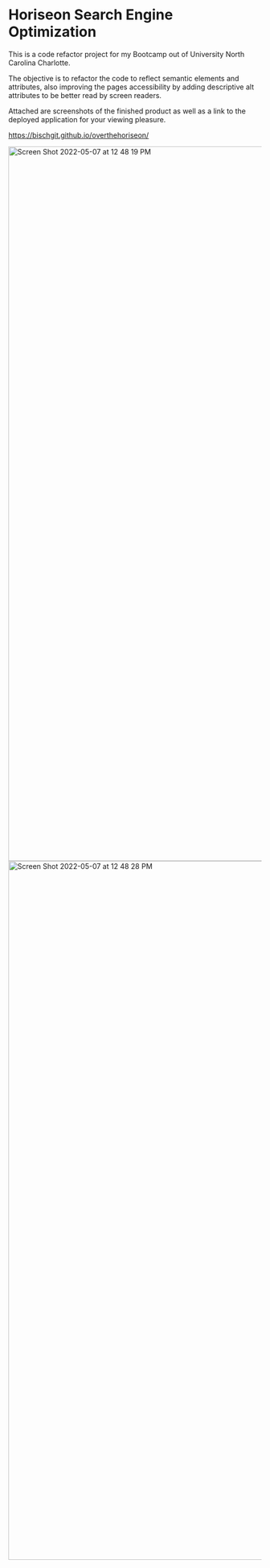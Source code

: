 # Horiseon Search Engine Optimization

This is a code refactor project for my Bootcamp out of University North Carolina Charlotte. 

The objective is to refactor the code to reflect semantic elements and attributes, also improving the pages accessibility by adding descriptive alt attributes to be better read by screen readers.

Attached are screenshots of the finished product as well as a link to the deployed application for your viewing pleasure.

https://bischgit.github.io/overthehoriseon/

<img width="1421" alt="Screen Shot 2022-05-07 at 12 48 19 PM" src="https://user-images.githubusercontent.com/101281767/167263954-14998251-657b-41fc-bcd9-7b522485183f.png">
<img width="1390" alt="Screen Shot 2022-05-07 at 12 48 28 PM" src="https://user-images.githubusercontent.com/101281767/167263959-1cf1d44c-d32a-4f65-8ba2-44a624cb07d5.png">
